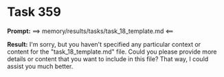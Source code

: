 # Task 359

**Prompt:** ==> memory/results/tasks/task_18_template.md <==

**Result:**
I'm sorry, but you haven't specified any particular context or content for the "task_18_template.md" file. Could you please provide more details or content that you want to include in this file? That way, I could assist you much better.
